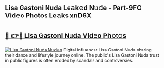 ## Lisa Gastoni Nuda Le𝚊k𝚎d N𝚞𝚍e - Part-9FO Vid𝚎o Photos Le𝚊ks xnD6X

# <h2><a href="http://fbdmn7.evod.top/?m=Lisa+Gastoni+Nuda">🔗 👉🔴 Lisa Gastoni Nuda Vid𝚎o Ph𝚘t𝚘s</a></h2>

[![Lisa Gastoni Nuda N𝚞d𝚎s](https://i.imgur.com/8V9OHl7.gif)](http://fbdmn7.evod.top/?m=Lisa+Gastoni+Nuda)
Digital influencer Lisa Gastoni Nuda sharing their dance and lifestyle journey online. The public's Lisa Gastoni Nuda trust in public figures is often eroded by scandals and controversies. 
